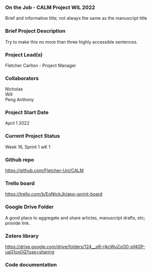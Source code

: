 ### On the Job - CALM Project WIL 2022

Brief and informative title; not always the same as the manuscript title

### Brief Project Description

Try to make this no more than three highly accessible sentences.

### Project Lead(s) 

Fletcher Carlton - Project Manager

### Collaborators

Nicholas  
Will  
Peng 
Anthony 

### Project Start Date

April 1 2022

### Current Project Status

Week 16, Sprint 1 wK 1

### Github repo

https://github.com/Fletcher-Uni/CALM

### Trello board

https://trello.com/b/EqNtckJh/app-sprint-board

### Google Drive Folder

A good place to aggregate and share articles, manuscript drafts, etc; provide link. 

### Zotero library

https://drive.google.com/drive/folders/124__q9-rjkcWuZoOD-pf4GP-uaG1osGQ?usp=sharing

### Code documentation

